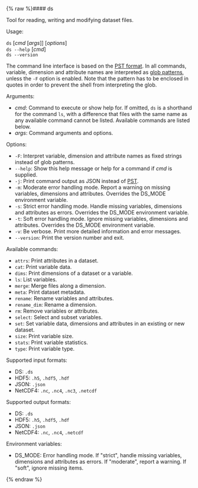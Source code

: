 {% raw %}#### ds

Tool for reading, writing and modifying dataset files.

Usage: 

`ds` [*cmd* [*args*]] [*options*]<br />
`ds --help` [*cmd*]<br />
`ds --version`<br />


The command line interface is based on the [PST format](https://github.com/peterkuma/pst). In all commands, variable, dimension and attribute names are interpreted as [glob patterns](https://docs.python.org/3/library/fnmatch.html), unless the `-F` option is enabled. Note that the pattern has to be enclosed in quotes in order to prevent the shell from interpreting the glob.

Arguments:

- *cmd*: Command to execute or show help for. If omitted, `ds` is a shorthand for the command `ls`, with a difference that files with the same name as any available command cannot be listed. Available commands are listed below.
- *args*: Command arguments and options.

Options:

- `-F`: Interpret variable, dimension and attribute names as fixed strings instead of glob patterns.
- `--help`: Show this help message or help for a command if *cmd* is supplied.
- `-j`: Print command output as JSON instead of [PST](https://github.com/peterkuma/pst).
- `-m`: Moderate error handling mode. Report a warning on missing variables, dimensions and attributes. Overrides the DS_MODE environment variable.
- `-s`: Strict error handling mode. Handle missing variables, dimensions and attributes as errors. Overrides the DS_MODE environment variable.
- `-t`: Soft error handling mode. Ignore missing variables, dimensions and attributes. Overrides the DS_MODE environment variable.
- `-v`: Be verbose. Print more detailed information and error messages.
- `--version`: Print the version number and exit.

Available commands:

- `attrs`: Print attributes in a dataset.
- `cat`: Print variable data.
- `dims`: Print dimensions of a dataset or a variable.
- `ls`: List variables.
- `merge`: Merge files along a dimension.
- `meta`: Print dataset metadata.
- `rename`: Rename variables and attributes.
- `rename_dim`: Rename a dimension.
- `rm`: Remove variables or attributes.
- `select`: Select and subset variables.
- `set`: Set variable data, dimensions and attributes in an existing or new dataset.
- `size`: Print variable size.
- `stats`: Print variable statistics.
- `type`: Print variable type.

Supported input formats:

- DS: `.ds`
- HDF5: `.h5`, `.hdf5`, `.hdf`
- JSON: `.json`
- NetCDF4: `.nc`, `.nc4`, `.nc3`, `.netcdf`

Supported output formats:

- DS: `.ds`
- HDF5: `.h5`, `.hdf5`, `.hdf`
- JSON: `.json`
- NetCDF4: `.nc`, `.nc4`, `.netcdf`

Environment variables:

- DS_MODE: Error handling mode. If "strict", handle missing variables, dimensions and attributes as errors. If "moderate", report a warning. If "soft", ignore missing items.

{% endraw %}